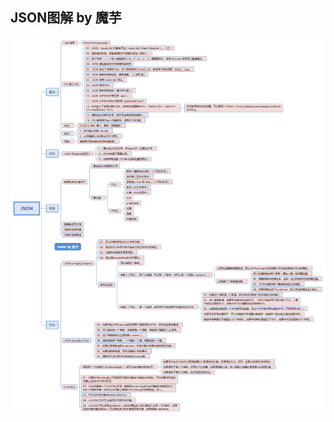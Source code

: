 ## JSON图解 by 魔芋

![JSON图解](https://raw.githubusercontent.com/moyuling/moyu-notes/master/subMenu/_img/JSON.png)

